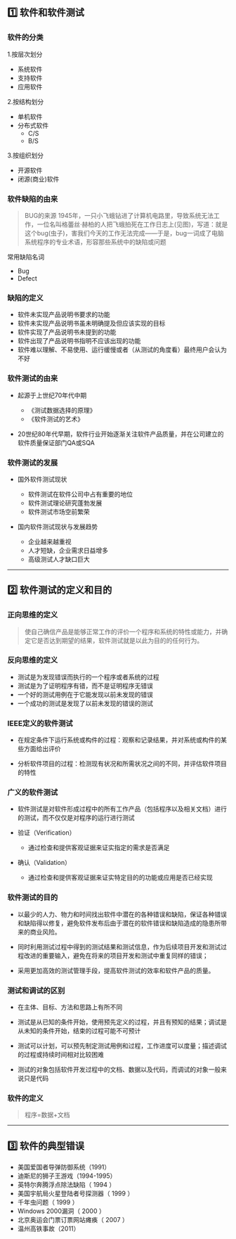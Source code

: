 
## 1️⃣ 软件和软件测试

### 软件的分类
1.按层次划分
- 系统软件
- 支持软件
- 应用软件

2.按结构划分
- 单机软件
- 分布式软件
  - C/S
  - B/S

3.按组织划分
- 开源软件
- 闭源(商业)软件

### 软件缺陷的由来
> BUG的来源 1945年，一只小飞蛾钻进了计算机电路里，导致系统无法工作，一位名叫格蕾丝·赫柏的人把飞蛾拍死在工作日志上(见图)，写道：就是这个bug(虫子)，害我们今天的工作无法完成——于是，bug一词成了电脑系统程序的专业术语，形容那些系统中的缺陷或问题

常用缺陷名词
- Bug  
- Defect 

### 缺陷的定义
- 软件未实现产品说明书要求的功能
- 软件未实现产品说明书虽未明确提及但应该实现的目标
- 软件实现了产品说明书未提到的功能
- 软件出现了产品说明书指明不应该出现的功能
- 软件难以理解、不易使用、运行缓慢或者（从测试的角度看）最终用户会认为不好

### 软件测试的由来
- 起源于上世纪70年代中期
  - 《测试数据选择的原理》
  - 《软件测试的艺术》

- 20世纪80年代早期，软件行业开始逐渐关注软件产品质量，并在公司建立的软件质量保证部门QA或SQA

### 软件测试的发展
- 国外软件测试现状
  - 软件测试在软件公司中占有重要的地位
  - 软件测试理论研究蓬勃发展
  - 软件测试市场空前繁荣

- 国内软件测试现状与发展趋势
  - 企业越来越重视
  - 人才短缺，企业需求日益增多
  - 高级测试人才缺口巨大

---
## 2️⃣ 软件测试的定义和目的
### 正向思维的定义

>使自己确信产品是能够正常工作的评价一个程序和系统的特性或能力，并确定它是否达到期望的结果，软件测试就是以此为目的的任何行为。

### 反向思维的定义
- 测试是为发现错误而执行的一个程序或者系统的过程
- 测试是为了证明程序有错，而不是证明程序无错误
- 一个好的测试用例在于它能发现以前未发现的错误
- 一个成功的测试是发现了以前未发现的错误的测试

### IEEE定义的软件测试
- 在规定条件下运行系统或构件的过程：观察和记录结果，并对系统或构件的某些方面给出评价

- 分析软件项目的过程：检测现有状况和所需状况之间的不同，并评估软件项目的特性

### 广义的软件测试
- 软件测试是对软件形成过程中的所有工作产品（包括程序以及相关文档）进行的测试，而不仅仅是对程序的运行进行测试

- 验证（Verification）
  - 通过检查和提供客观证据来证实指定的需求是否满足

- 确认（Validation）
  - 通过检查和提供客观证据来证实特定目的的功能或应用是否已经实现

### 软件测试的目的
- 以最少的人力、物力和时间找出软件中潜在的各种错误和缺陷，保证各种错误和缺陷得以修复，避免软件发布后由于潜在的软件错误和缺陷造成的隐患所带来的商业风险。

- 同时利用测试过程中得到的测试结果和测试信息，作为后续项目开发和测试过程改进的重要输入，避免在将来的项目开发和测试中重复同样的错误；

- 采用更加高效的测试管理手段，提高软件测试的效率和软件产品的质量。

### 测试和调试的区别
- 在主体、目标、方法和思路上有所不同

- 测试是从已知的条件开始，使用预先定义的过程，并且有预知的结果；调试是从未知的条件开始，结束的过程可能不可预计

- 测试可以计划，可以预先制定测试用例和过程，工作进度可以度量；描述调试的过程或持续时间相对比较困难

- 测试的对象包括软件开发过程中的文档、数据以及代码，而调试的对象一般来说只是代码

### 软件的定义
> 程序=数据+文档

---
## 3️⃣ 软件的典型错误
- 美国爱国者导弹防御系统（1991）
- 迪斯尼的狮子王游戏（1994-1995）
- 英特尔奔腾浮点除法缺陷（ 1994 ）
- 美国宇航局火星登陆者号探测器（ 1999 ）
- 千年虫问题（ 1999 ）
- Windows 2000漏洞（ 2000 ）
- 北京奥运会门票订票网站瘫痪（ 2007 ）
- 温州高铁事故（2011）
